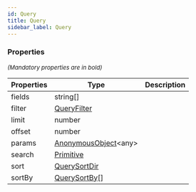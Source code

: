 ```yaml
---
id: Query
title: Query
sidebar_label: Query
---
```




### Properties

<font size="2"><i>(Mandatory properties are in bold)</i></font>

| Properties | Type | Description |
| --------- | ---- | ----------- |
| fields | string[] |  |
| filter | [QueryFilter](/framework-api/interfaces/QueryFilter.md) |  |
| limit | number |  |
| offset | number |  |
| params | [AnonymousObject](/framework-api/interfaces/AnonymousObject.md)<any\> |  |
| search | [Primitive](/framework-api/types/Primitive.md) |  |
| sort | [QuerySortDir](/framework-api/types/QuerySortDir.md) |  |
| sortBy | [QuerySortBy](/framework-api/types/QuerySortBy.md)[] |  |
